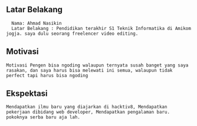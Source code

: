 [//]: # (Ceritakan sedikit tentang latar belakangmu seperti pendidikan terakhir atau pekerjaan sebelumnya)
## Latar Belakang

      Nama: Ahmad Nasikin
      Latar Belakang : Pendidikan terakhir S1 Teknik Informatika di Amikom jogja. saya dulu seorang freelencer video editing.

[//]: # (Motivasi apa yang mendorongmu untuk ikut program coding bootcamp di Hacktiv8?)
## Motivasi

    Motivasi Pengen bisa ngoding walaupun ternyata susah banget yang saya rasakan, dan saya harus bisa melewati ini semua, walaupun tidak perfect tapi harus bisa ngoding

[//]: # (Beri tahu kami, apa yang ingin kamu dapatkan di Hacktiv8 dan apa yang ingin kamu capai setelah lulus dari sini?)
## Ekspektasi

    Mendapatkan ilmu baru yang diajarkan di hacktiv8, Mendapatkan pekerjaan dibidang web developer, Mendapatkan pengalaman baru. pokoknya serba baru aja lah.


[//]: # (Apakah ada hal lain yang ingin disampaikan? Bila ada, kamu bebas untuk menuliskannya)

